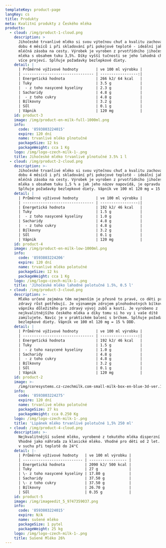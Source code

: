 ```yaml
---
templateKey: product-page
langKey: cs
title: Produkty
meta: Kvalitní produkty z Českého mléka
products:
  - cloud: /img/product-1-cloud.png
    description: >
      Jihočeské trvanlivé mléko si svou výtečnou chuť a kvalitu zachovává po
      dobu 4 měsíců i při skladování při pokojové teplotě - ideální jako Vaše
      mléčná zásoba na cesty. Výrobek je vyroben z prvotřídního jihočeského
      mléka s obsahem tuku 3,5%. Díky vyšší tučnosti se jeho lahodná chuť ještě
      více projeví. Splňuje požadavky bezlepkové diety.
    detail: |
      | Průměrné výživové hodnoty        | ve 100 ml výrobku |
      | -------------------------------- | -----------------:|
      | Energetická hodnota              | 266 kJ/ 64 kcal   |
      | Tuky                             | 3.5 g             |
      |  - z toho nasycené kyseliny      | 2.3 g             |
      | Sacharidy                        | 4.8 g             |
      |  - z toho cukry                  | 4.8 g             |
      | Bílkovny                         | 3.2 g             |
      | Sůl                              | 0.1 g             |
      | Vápnik                           | 120 mg            |
    id: product-3
    image: /img/product-en-milk-full-1000ml.png
    info:
      code: '8593803224015'
      expire: 120 dní
      name: trvanlivé mléko plnotučné
      packageSize: 12 ks
      packageWeight: cca 1 Kg
    logo: /img/logo-czech-milk-1-.png
    title: Jihočeské mléko trvanlivé plnotučné 3.5% 1 l
  - cloud: /img/product-2-cloud.png
    description: >-
      Jihočeské trvanlivé mléko si svou výtečnou chuť a kvalitu zachovává po
      dobu 4 měsíců i při skladování při pokojové teplotě - ideální jako vaše
      mléčná zásoba na cesty. Výrobek je vyroben z prvotřídního jihočeského
      mléka s obsahem tuku 1,5 % a jak jeho název napovídá, je opravdu LAHODNÉ.
      Splňuje požadavky bezlepkové diety. Vápník ve 100 ml 120 mg = 15 % DDD.
    detail: |
      | Průměrné výživové hodnoty        | ve 100 ml výrobku |
      | -------------------------------- | -----------------:|
      | Energetická hodnota              | 192 kJ/ 46 kcal   |
      | Tuky                             | 1.5 g             |
      |  - z toho nasycené kyseliny      | 1.0 g             |
      | Sacharidy                        | 4.8 g             |
      |  - z toho cukry                  | 4.8 g             |
      | Bílkovny                         | 3.2 g             |
      | Sůl                              | 0.1 g             |
      | Vápnik                           | 120 mg            |
    id: product-4
    image: /img/product-en-milk-low-1000ml.png
    info:
      code: '8593803224206'
      expire: 120 dní
      name: trvanlivé mléko polotučné
      packageSize: 12 ks
      packageWeight: cca 1 Kg
    logo: /img/logo-czech-milk-1-.png
    title: 'Jihočeské mléko lahodné polotučné 1.5%, 0.5 l'
  - cloud: /img/product-3-cloud.png
    description: >-
      Mléko určené zejména těm nejmenším je přesně to pravé, co děti pro svůj
      zdravý růst potřebují. Je významným zdrojem plnohodnotných bílkovin a
      vápníku důležitého pro zdravý vývoj zubů a kostí. Je vyrobeno z
      nejkvalitnějšího českého mléka a díky tomu si ho vy i vaše dítě
      zamilujete. Navíc je v praktickém balení s brčkem. Splňuje požadavky
      bezlepkové diety. Vápník ve 100 ml 120 mg = 15 % DDD.
    detail: |
      | Průměrné výživové hodnoty        | ve 100 ml výrobku |
      | -------------------------------- | -----------------:|
      | Energetická hodnota              | 192 kJ/ 46 kcal   |
      | Tuky                             | 1.5 g             |
      |  - z toho nasycené kyseliny      | 1.0 g             |
      | Sacharidy                        | 4.8 g             |
      |  - z toho cukry                  | 4.8 g             |
      | Bílkovny                         | 3.2 g             |
      | Sůl                              | 0.1 g             |
      | Vápnik                           | 120 mg            |
    id: product-2
    image: >-
      /img/coresystems.cz-czechmilk.com-small-milk-box-en-blue-3d-ver.1.0-1-1-.png
    info:
      code: '8593803224275'
      expire: 120 dní
      name: trvanlivé mléko polotučné
      packageSize: 27 ks
      packageWeight: cca 0.250 Kg
    logo: /img/logo-czech-milk-1-.png
    title: 'Lipánek mléko trvanlivé polotučné 1,5% 250 ml'
  - cloud: /img/product-4-cloud.png
    description: >-
      Nejkvalitnější sušené mléko, vyrobené z tekutého mléka disperzní metodou.
      Vhodné jako náhrada za klasické mléko. Vhodné pro děti od 2 let. Skladujte
      v suchu při teplotě do 24°C
    detail: |-
      | Průměrné výživové hodnoty   | ve 100 ml výrobku |
      | --------------------------- | ----------------- |
      | Energetická hodnota         | 2090 kJ/ 500 kcal |
      | Tuky                        | 27 g              |
      | \- z toho nasycené kyseliny | 17.80 g           |
      | Sacharidy                   | 37.50 g           |
      | \- z toho cukry             | 37.50 g           |
      | Bílkovny                    | 26.70 g           |
      | Sůl                         | 0.35 g            |
    id: product-5
    image: /img/imageedit_5_9747359037.png
    info:
      code: '8593803224015'
      expire: N/A
      name: sušené mléko
      packageSize: 1 pytel
      packageWeight: 25 kg
    logo: /img/logo-czech-milk-1-.png
    title: Sušené Mléko 26%
---
```


